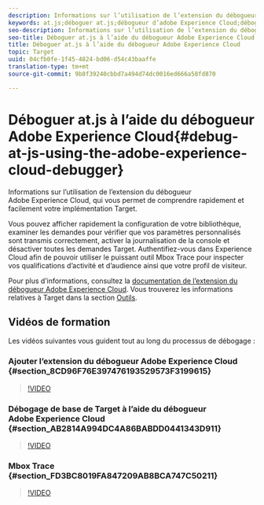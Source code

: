 ```yaml
---
description: Informations sur l’utilisation de l’extension du débogueur Adobe Experience Cloud, qui vous permet de comprendre rapidement et facilement votre implémentation Target.
keywords: at.js;déboguer at.js;débogueur d’adobe Experience Cloud;débogueur d’experience cloud;mbox trace;déboguer
seo-description: Informations sur l’utilisation de l’extension du débogueur Adobe Experience Cloud, qui vous permet de comprendre rapidement et facilement votre implémentation Target.
seo-title: Déboguer at.js à l’aide du débogueur Adobe Experience Cloud
title: Déboguer at.js à l’aide du débogueur Adobe Experience Cloud
topic: Target
uuid: 04cfb0fe-1f45-4824-bd06-d54c43baaffe
translation-type: tm+mt
source-git-commit: 9b8f39240cbbd7a494d74dc0016ed666a58fd870

---
```



# Déboguer at.js à l’aide du débogueur Adobe Experience Cloud{#debug-at-js-using-the-adobe-experience-cloud-debugger}

Informations sur l’utilisation de l’extension du débogueur Adobe Experience Cloud, qui vous permet de comprendre rapidement et facilement votre implémentation Target.

Vous pouvez afficher rapidement la configuration de votre bibliothèque, examiner les demandes pour vérifier que vos paramètres personnalisés sont transmis correctement, activer la journalisation de la console et désactiver toutes les demandes Target. Authentifiez-vous dans Experience Cloud afin de pouvoir utiliser le puissant outil Mbox Trace pour inspecter vos qualifications d’activité et d’audience ainsi que votre profil de visiteur.

Pour plus d’informations, consultez la [documentation de l’extension du débogueur Adobe Experience Cloud](https://marketing.adobe.com/resources/help/en_US/experience-cloud-debugger/). Vous trouverez les informations relatives à Target dans la section [Outils](https://marketing.adobe.com/resources/help/en_US/experience-cloud-debugger/tools.html).

## Vidéos de formation

Les vidéos suivantes vous guident tout au long du processus de débogage :

### Ajouter l’extension du débogueur Adobe Experience Cloud  {#section_8CD96F76E397476193529573F3199615}

>[!VIDEO](https://video.tv.adobe.com/v/23114/)

### Débogage de base de Target à l’aide du débogueur Adobe Experience Cloud {#section_AB2814A994DC4A86BABDD0441343D911}

>[!VIDEO](https://video.tv.adobe.com/v/23115/)

### Mbox Trace {#section_FD3BC8019FA847209AB8BCA747C50211}

>[!VIDEO](https://video.tv.adobe.com/v/23113/)
